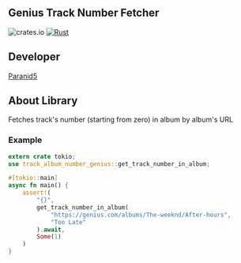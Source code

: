**Genius Track Number Fetcher**
-------------------------------

![crates.io](https://img.shields.io/crates/v/track_album_number_genius.svg)
[![Rust](https://img.shields.io/badge/rust-1.73.0-orange.svg?logo=rust)](https://www.rust-lang.org)

## **Developer**
[Paranid5](https://github.com/dinaraparanid)

## **About Library**

Fetches track's number (starting from zero) in album by album's URL

### **Example**

```Rust
extern crate tokio;
use track_album_number_genius::get_track_number_in_album;

#[tokio::main]
async fn main() {
    assert!(
        "{}", 
        get_track_number_in_album(
            "https://genius.com/albums/The-weeknd/After-hours", 
            "Too Late"
        ).await, 
        Some(1)
    ) 
}
```
